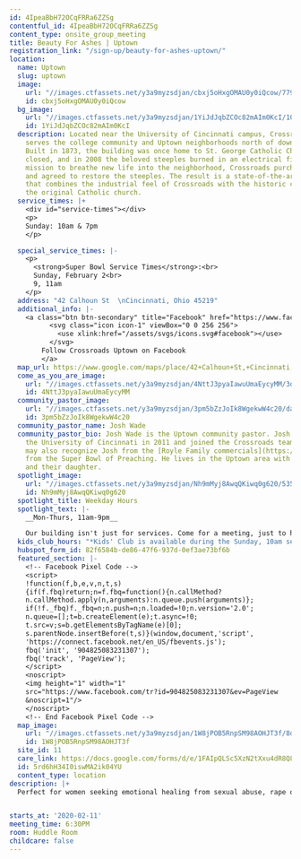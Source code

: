 ```yaml
---
id: 4IpeaBbH72OCqFRRa6ZZSg
contentful_id: 4IpeaBbH72OCqFRRa6ZZSg
content_type: onsite_group_meeting
title: Beauty For Ashes | Uptown
registration_link: "/sign-up/beauty-for-ashes-uptown/"
location:
  name: Uptown
  slug: uptown
  image:
    url: "//images.ctfassets.net/y3a9myzsdjan/cbxj5oHxgOMAU0y0iQcow/779e11ec94593ab0225928e46adaa666/crossroads-church-locations-uptown2.jpg"
    id: cbxj5oHxgOMAU0y0iQcow
  bg_image:
    url: "//images.ctfassets.net/y3a9myzsdjan/1YiJdJqbZCOc82mAIm0KcI/104a51c26d87871a51a76c6ab7331bf8/crossroads-church-uptown-bg.jpg"
    id: 1YiJdJqbZCOc82mAIm0KcI
  description: Located near the University of Cincinnati campus, Crossroads Uptown
    serves the college community and Uptown neighborhoods north of downtown Cincinnati.
    Built in 1873, the building was once home to St. George Catholic Church. The church
    closed, and in 2008 the beloved steeples burned in an electrical fire. With a
    mission to breathe new life into the neighborhood, Crossroads purchased the building,
    and agreed to restore the steeples. The result is a state-of-the-art building
    that combines the industrial feel of Crossroads with the historic character of
    the original Catholic church.
  service_times: |+
    <div id="service-times"></div>
    <p>
    Sunday: 10am & 7pm
    </p>

  special_service_times: |-
    <p>
      <strong>Super Bowl Service Times</strong>:<br>
      Sunday, February 2<br>
      9, 11am
    </p>
  address: "42 Calhoun St  \nCincinnati, Ohio 45219"
  additional_info: |-
    <a class="btn btn-secondary" title="Facebook" href="https://www.facebook.com/Crossroads-Uptown-1948545472109437/">
          <svg class="icon icon-1" viewBox="0 0 256 256">
            <use xlink:href="/assets/svgs/icons.svg#facebook"></use>
          </svg>
        Follow Crossroads Uptown on Facebook
        </a>
  map_url: https://www.google.com/maps/place/42+Calhoun+St,+Cincinnati,+OH+45219/@39.128289,-84.5150817,17z/data=!3m1!4b1!4m5!3m4!1s0x8841b3f2bfac6973:0x7a4c5355d732c7e6!8m2!3d39.128289!4d-84.512893
  come_as_you_are_image:
    url: "//images.ctfassets.net/y3a9myzsdjan/4NttJ3pyaIawuUmaEycyMM/3dfcc01867c451ac096e56e4099eef9a/crossroads-church-come-as-you-are.jpg"
    id: 4NttJ3pyaIawuUmaEycyMM
  community_pastor_image:
    url: "//images.ctfassets.net/y3a9myzsdjan/3pm5bZzJoIk8WgekwW4c20/da6df01c128a96af60a27631fd6a7807/crossroads-uptown-cp-josh-wade.jpg"
    id: 3pm5bZzJoIk8WgekwW4c20
  community_pastor_name: Josh Wade
  community_pastor_bio: Josh Wade is the Uptown community pastor. Josh graduated from
    the University of Cincinnati in 2011 and joined the Crossroads team in 2015. You
    may also recognize Josh from the [Royle Family commercials](https://www.youtube.com/watch?v=DQ0zIXSUhmo)
    from the Super Bowl of Preaching. He lives in the Uptown area with his wife, Tierra,
    and their daughter.
  spotlight_image:
    url: "//images.ctfassets.net/y3a9myzsdjan/Nh9mMyj8AwqQKiwq0g620/535c84c71175b977ee4fc365c23e1f0f/crossroads-church-open.jpg"
    id: Nh9mMyj8AwqQKiwq0g620
  spotlight_title: Weekday Hours
  spotlight_text: |-
    __Mon-Thurs, 11am-9pm__

    Our building isn't just for services. Come for a meeting, just to hang out with friends, or even for a quiet place to study or pray. Enjoy free coffee, wi-fi and plenty of couches.
  kids_club_hours: "*Kids' Club is available during the Sunday, 10am service*"
  hubspot_form_id: 82f6584b-de86-47f6-937d-0ef3ae73bf6b
  featured_section: |-
    <!-- Facebook Pixel Code -->
    <script>
    !function(f,b,e,v,n,t,s)
    {if(f.fbq)return;n=f.fbq=function(){n.callMethod?
    n.callMethod.apply(n,arguments):n.queue.push(arguments)};
    if(!f._fbq)f._fbq=n;n.push=n;n.loaded=!0;n.version='2.0';
    n.queue=[];t=b.createElement(e);t.async=!0;
    t.src=v;s=b.getElementsByTagName(e)[0];
    s.parentNode.insertBefore(t,s)}(window,document,'script',
    'https://connect.facebook.net/en_US/fbevents.js');
    fbq('init', '904825083231307');
    fbq('track', 'PageView');
    </script>
    <noscript>
    <img height="1" width="1"
    src="https://www.facebook.com/tr?id=904825083231307&ev=PageView
    &noscript=1"/>
    </noscript>
    <!-- End Facebook Pixel Code -->
  map_image:
    url: "//images.ctfassets.net/y3a9myzsdjan/1W8jPOB5RnpSM98AOHJT3f/8ddf47c148781ac7a56345726bc50b77/Screen_Shot_2019-11-15_at_2.37.55_PM.png"
    id: 1W8jPOB5RnpSM98AOHJT3f
  site_id: 11
  care_link: https://docs.google.com/forms/d/e/1FAIpQLSc5XzN2tXxu4dR8Q8xoH9qXgagINeH_taNpVBla7V2I4YB-vw/viewform
  id: 5rd6hH34I0iswMA2ik04YU
  content_type: location
description: |+
  Perfect for women seeking emotional healing from sexual abuse, rape or sexual assault. Learn about the effects of abuse, stages of healing, authentic identity and how to find freedom with God in a safe place. The group size is 10 women with complete anonymity and confidentiality.


starts_at: '2020-02-11'
meeting_time: 6:30PM
room: Huddle Room
childcare: false
---
```


